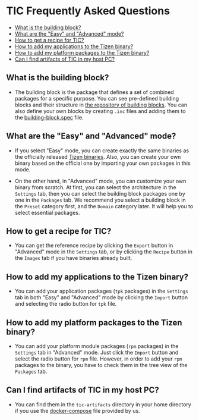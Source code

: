 <!-- omit in toc -->
# TIC Frequently Asked Questions

- [What is the building block?](#what-is-the-building-block)
- [What are the "Easy" and "Advanced" mode?](#what-are-the-easy-and-advanced-mode)
- [How to get a recipe for TIC?](#how-to-get-a-recipe-for-tic)
- [How to add my applications to the Tizen binary?](#how-to-add-my-applications-to-the-tizen-binary)
- [How to add my platform packages to the Tizen binary?](#how-to-add-my-platform-packages-to-the-tizen-binary)
- [Can I find artifacts of TIC in my host PC?](#can-i-find-artifacts-of-tic-in-my-host-pc)

## What is the building block?

- The building block is the package that defines a set of combined packages for a specific purpose.
  You can see pre-defined building blocks and their structure in [the repository of building blocks](https://git.tizen.org/cgit/tools/building-blocks/tree/?h=tizen).
  You can also define your own blocks by creating `.inc` files and adding them to the [building-block.spec](https://git.tizen.org/cgit/tools/building-blocks/tree/packaging/building-blocks.spec?h=tizen) file.

## What are the "Easy" and "Advanced" mode?

- If you select "Easy" mode, you can create exactly the same binaries as the officially released [Tizen binaries](http://download.tizen.org/releases/milestone/tizen/unified/latest/images/standard/). Also, you can create your own binary based on the official one by importing your own packages in this mode.

- On the other hand, in "Advanced" mode, you can customize your own binary from scratch. At first, you can select the architecture in the `Settings` tab,
  then you can select the building block packages one by one in the `Packages` tab.
  We recommend you select a building block in the `Preset` category first, and the `Domain` category later.
  It will help you to select essential packages.

## How to get a recipe for TIC?

- You can get the reference recipe by clicking the `Export` button in "Advanced" mode in the `Settings` tab, or by clicking the `Recipe` button in the `Images` tab if you have binaries already built.

## How to add my applications to the Tizen binary?

- You can add your application packages (`tpk` packages) in the `Settings` tab in both "Easy" and "Advanced" mode by clicking the `Import` button and selecting the radio button for `tpk` file.

## How to add my platform packages to the Tizen binary?

- You can add your platform module packages (`rpm` packages) in the `Settings` tab in "Advanced" mode. Just click the `Import` button and select the radio button for `rpm` file. However, in order to add your `rpm` packages to the binary, you have to check them in the tree view of the `Packages` tab.

## Can I find artifacts of TIC in my host PC?

- You can find them in the `tic-artifacts` directory in your home directory if you use the [docker-compose](https://s3-us-west-1.amazonaws.com/tizenschool/257/docker-compose.yaml) file provided by us.
